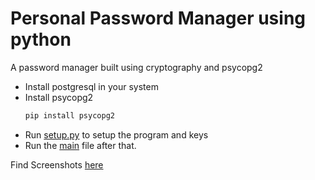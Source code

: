 # Personal Password Manager using python

A password manager built using cryptography and psycopg2

* Install postgresql in your system
* Install psycopg2
    ```bash
    pip install psycopg2
    ```
* Run [setup.py](setup.py) to setup the program and keys
* Run the [main](main.py) file after that.

Find Screenshots [here](screenshots)





